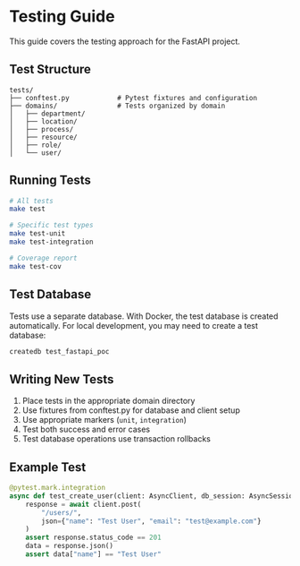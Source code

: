 # Testing Guide

This guide covers the testing approach for the FastAPI project.

## Test Structure

```
tests/
├── conftest.py            # Pytest fixtures and configuration
├── domains/               # Tests organized by domain
│   ├── department/        
│   ├── location/          
│   ├── process/           
│   ├── resource/          
│   ├── role/              
│   └── user/              
```

## Running Tests

```bash
# All tests
make test

# Specific test types
make test-unit
make test-integration

# Coverage report
make test-cov
```

## Test Database

Tests use a separate database. With Docker, the test database is created automatically.
For local development, you may need to create a test database:

```bash
createdb test_fastapi_poc
```

## Writing New Tests

1. Place tests in the appropriate domain directory
2. Use fixtures from conftest.py for database and client setup
3. Use appropriate markers (`unit`, `integration`)
4. Test both success and error cases
5. Test database operations use transaction rollbacks

## Example Test

```python
@pytest.mark.integration
async def test_create_user(client: AsyncClient, db_session: AsyncSession):
    response = await client.post(
        "/users/",
        json={"name": "Test User", "email": "test@example.com"}
    )
    assert response.status_code == 201
    data = response.json()
    assert data["name"] == "Test User"
```